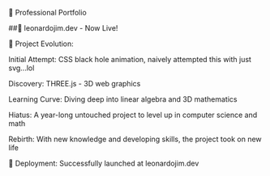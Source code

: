 🚀 Professional Portfolio

##🌟 leonardojim.dev - Now Live!

🌌 Project Evolution:

Initial Attempt: CSS black hole animation, naively attempted this with just svg...lol

Discovery: THREE.js - 3D web graphics

Learning Curve: Diving deep into linear algebra and 3D mathematics

Hiatus: A year-long untouched project to level up in computer science and math

Rebirth: With new knowledge and developing skills, the project took on new life

🎉 Deployment: Successfully launched at leonardojim.dev
